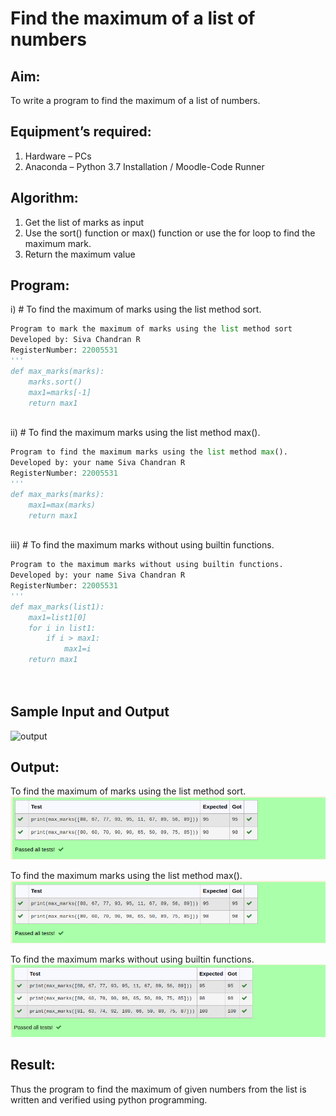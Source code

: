 # Find the maximum of a list of numbers
## Aim:
To write a program to find the maximum of a list of numbers.
## Equipment’s required:
1.	Hardware – PCs
2.	Anaconda – Python 3.7 Installation / Moodle-Code Runner
## Algorithm:
1.	Get the list of marks as input
2.	Use the sort() function or max() function or use the for loop to find the maximum mark.
3.	Return the maximum value
## Program:

i)	# To find the maximum of marks using the list method sort.
```Python
Program to mark the maximum of marks using the list method sort
Developed by: Siva Chandran R
RegisterNumber: 22005531
'''
def max_marks(marks):
    marks.sort()
    max1=marks[-1]
    return max1



```

ii)	# To find the maximum marks using the list method max().
```Python
Program to find the maximum marks using the list method max().
Developed by: your name Siva Chandran R
RegisterNumber: 22005531
'''
def max_marks(marks):
    max1=max(marks)
    return max1



```

iii) # To find the maximum marks without using builtin functions.
```python
Program to the maximum marks without using builtin functions.
Developed by: your name Siva Chandran R
RegisterNumber: 22005531
'''
def max_marks(list1):
    max1=list1[0]
    for i in list1:
        if i > max1:
            max1=i
    return max1




```
## Sample Input and Output
![output](./img/max_marks1.jpg) 

## Output:
 To find the maximum of marks using the list method sort.
 ![output](./Screenshot%20from%202022-09-16%2011-30-44.png)

 To find the maximum marks using the list method max().
 ![output](./Screenshot%20from%202022-09-16%2011-30-44.png)

 To find the maximum marks without using builtin functions.
 ![output](./Screenshot%20from%202022-09-16%2011-31-58.png)


## Result:
Thus the program to find the maximum of given numbers from the list is written and verified using python programming.
